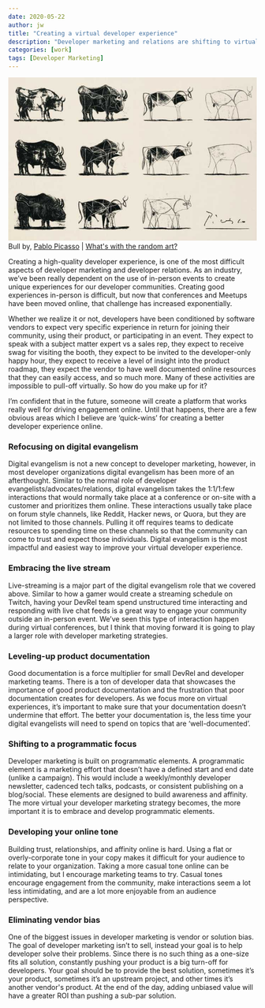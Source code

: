 ```yaml
---
date: 2020-05-22
author: jw
title: "Creating a virtual developer experience"
description: "Developer marketing and relations are shifting to virtual formats, here's how to drive engagement with developer audiences online"
categories: [work]
tags: [Developer Marketing]
---
```

![Emerald](img/picasso_bulls.jpg "Bulls by Pablo Picasso")
<span class="heroart">Bull by, <a href="https://www.artyfactory.com/art_appreciation/animals_in_art/pablo_picasso.htm">Pablo Picasso</a> | <a href="../about#whats-with-the-random-art">What's with the random art?</a></span>

Creating a high-quality developer experience, is one of the most difficult aspects of developer marketing and developer relations. As an industry, we’ve been really dependent on the use of in-person events to create unique experiences for our developer communities. Creating good experiences in-person is difficult, but now that conferences and Meetups have been moved online, that challenge has increased exponentially. 

Whether we realize it or not, developers have been conditioned by software vendors to expect very specific experience in return for joining their community, using their product, or participating in an event. They expect to speak with a subject matter expert vs a sales rep, they expect to receive swag for visiting the booth, they expect to be invited to the developer-only happy hour, they expect to receive a level of insight into the product roadmap, they expect the vendor to have well documented online resources that they can easily access, and so much more. Many of these activities are impossible to pull-off virtually. So how do you make up for it?

I’m confident that in the future, someone will create a platform that works really well for driving engagement online. Until that happens, there are a few obvious areas which I believe are ‘quick-wins’ for creating a better developer experience online. 

<h3>Refocusing on digital evangelism</h3>

Digital evangelism is not a new concept to developer marketing, however, in most developer organizations digital evangelism has been more of an afterthought. Similar to the normal role of developer evangelists/advocates/relations, digital evangelism takes the 1:1/1:few interactions that would normally take place at a conference or on-site with a customer and prioritizes them online. These interactions usually take place on forum style channels, like Reddit, Hacker news, or Quora, but they are not limited to those channels. Pulling it off requires teams to dedicate resources to spending time on these channels so that the community can come to trust and expect those individuals. Digital evangelism is the most impactful and easiest way to improve your virtual developer experience.

<h3>Embracing the live stream</h3>

Live-streaming is a major part of the digital evangelism role that we covered above. Similar to how a gamer would create a streaming schedule on Twitch, having your DevRel team spend unstructured time interacting and responding with live chat feeds is a great way to engage your community outside an in-person event. We’ve seen this type of interaction happen during virtual conferences, but I think that moving forward it is going to play a larger role with developer marketing strategies. 

<h3>Leveling-up product documentation</h3>

Good documentation is a force multiplier for small DevRel and developer marketing teams. There is a ton of developer data that showcases the importance of good product documentation and the frustration that poor documentation creates for developers. As we focus more on virtual experiences, it’s important to make sure that your documentation doesn’t undermine that effort. The better your documentation is, the less time your digital evangelists will need to spend on topics that are ‘well-documented’.

<h3>Shifting to a programmatic focus</h3>

Developer marketing is built on programmatic elements. A programmatic element is a marketing effort that doesn’t have a defined start and end date (unlike a campaign). This would include a weekly/monthly developer newsletter, cadenced tech talks, podcasts, or consistent publishing on a blog/social. These elements are designed to build awareness and affinity. The more virtual your developer marketing strategy becomes, the more important it is to embrace and develop programmatic elements.

<h3>Developing your online tone</h3>

Building trust, relationships, and affinity online is hard. Using a flat or overly-corporate tone in your copy makes it difficult for your audience to relate to your organization. Taking a more casual tone online can be intimidating, but I encourage marketing teams to try. Casual tones encourage engagement from the community, make interactions seem a lot less intimidating, and are a lot more enjoyable from an audience perspective.

<h3>Eliminating vendor bias</h3>

One of the biggest issues in developer marketing is vendor or solution bias. The goal of developer marketing isn’t to sell, instead your goal is to help developer solve their problems. Since there is no such thing as a one-size fits all solution, constantly pushing your product is a big turn-off for developers. Your goal should be to provide the best solution, sometimes it’s your product, sometimes it’s an upstream project, and other times it’s another vendor's product. At the end of the day, adding unbiased value will have a greater ROI than pushing a sub-par solution.

